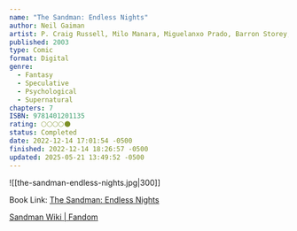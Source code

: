 ```yaml
---
name: "The Sandman: Endless Nights"
author: Neil Gaiman
artist: P. Craig Russell, Milo Manara, Miguelanxo Prado, Barron Storey, Bill Sienkiewicz, Glenn Fabry, Frank Quitely
published: 2003
type: Comic
format: Digital
genre:
  - Fantasy
  - Speculative
  - Psychological
  - Supernatural
chapters: 7
ISBN: 9781401201135
rating: 🌕🌕🌕🌕🌑
status: Completed
date: 2022-12-14 17:01:54 -0500
finished: 2022-12-14 18:26:57 -0500
updated: 2025-05-21 13:49:52 -0500
---
```


![[the-sandman-endless-nights.jpg|300]]

Book Link: [The Sandman: Endless Nights](https://www.goodreads.com/book/show/47720.The_Sandman)

[Sandman Wiki \| Fandom](https://sandman.fandom.com/wiki/Endless_Nights)
